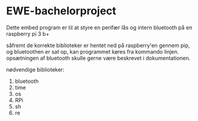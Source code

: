 # EWE-bachelorproject

Dette embed program er til at styre en perifær lås og intern bluetooth på en raspberry pi 3 b+

såfremt de korrekte biblioteker er hentet ned på raspberry'en gennem pip, og bluetoothen er sat op, kan programmet køres fra kommando linjen.
opsætningen af bluetooth skulle gerne være beskrevet i dokumentationen.

nødvendige biblioteker:
1. bluetooth
2. time
3. os
4. RPi
5. sh
6. re
